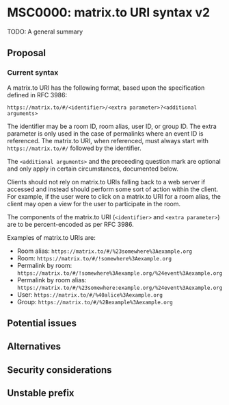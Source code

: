 # MSC0000: matrix.to URI syntax v2

TODO: A general summary

## Proposal

### Current syntax

A matrix.to URI has the following format, based upon the specification defined
in RFC 3986:

```
https://matrix.to/#/<identifier>/<extra parameter>?<additional arguments>
```

The identifier may be a room ID, room alias, user ID, or group ID. The extra
parameter is only used in the case of permalinks where an event ID is referenced.
The matrix.to URI, when referenced, must always start with ``https://matrix.to/#/``
followed by the identifier.

The ``<additional arguments>`` and the preceeding question mark are optional and
only apply in certain circumstances, documented below.

Clients should not rely on matrix.to URIs falling back to a web server if accessed
and instead should perform some sort of action within the client. For example, if
the user were to click on a matrix.to URI for a room alias, the client may open
a view for the user to participate in the room.

The components of the matrix.to URI (``<identifier>`` and ``<extra parameter>``)
are to be percent-encoded as per RFC 3986.

Examples of matrix.to URIs are:

* Room alias: ``https://matrix.to/#/%23somewhere%3Aexample.org``
* Room: ``https://matrix.to/#/!somewhere%3Aexample.org``
* Permalink by room: ``https://matrix.to/#/!somewhere%3Aexample.org/%24event%3Aexample.org``
* Permalink by room alias: ``https://matrix.to/#/%23somewhere:example.org/%24event%3Aexample.org``
* User: ``https://matrix.to/#/%40alice%3Aexample.org``
* Group: ``https://matrix.to/#/%2Bexample%3Aexample.org``

## Potential issues

## Alternatives

## Security considerations

## Unstable prefix
